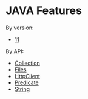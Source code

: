 # JAVA Features

By version:
- [11](./versions/11.md)

By API:
- [Collection](./api/collection.md)
- [Files](./api/files.md)
- [HttpClient](./api/httpclient.md)
- [Predicate](./api/predicate.md)
- [String](./api/string.md)
